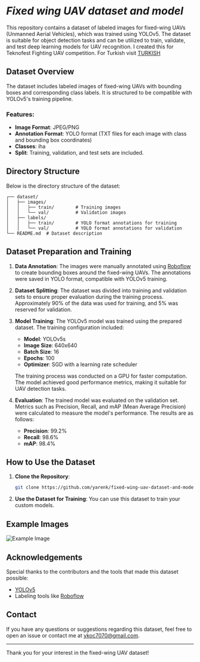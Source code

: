 # ***Fixed wing UAV dataset and model***

This repository contains a dataset of labeled images for fixed-wing UAVs (Unmanned Aerial Vehicles), which was trained using YOLOv5. The dataset is suitable for object detection tasks and can be utilized to train, validate, and test deep learning models for UAV recognition. I created this for Teknofest Fighting UAV competition. For Turkish visit [TURKISH](https://github.com/yarenk/fixed-wing-uav-dataset-and-model/blob/main/README_TR.md)

## Dataset Overview
The dataset includes labeled images of fixed-wing UAVs with bounding boxes and corresponding class labels. It is structured to be compatible with YOLOv5's training pipeline.

### Features:
- **Image Format**: JPEG/PNG
- **Annotation Format**: YOLO format (TXT files for each image with class and bounding box coordinates)
- **Classes**: iha
- **Split**: Training, validation, and test sets are included.

## Directory Structure
Below is the directory structure of the dataset:

```
┌── dataset/
│   ├── images/
│   │   ├── train/        # Training images
│   │   └── val/          # Validation images
│   ├── labels/
│   │   ├── train/        # YOLO format annotations for training
│   │   └── val/          # YOLO format annotations for validation
└── README.md  # Dataset description
```

## Dataset Preparation and Training

1. **Data Annotation**:
   The images were manually annotated using [Roboflow](https://app.roboflow.com) to create bounding boxes around the fixed-wing UAVs. The annotations were saved in YOLO format, compatible with YOLOv5 training.

2. **Dataset Splitting**:
   The dataset was divided into training and validation sets to ensure proper evaluation during the training process. Approximately 90% of the data was used for training, and 5% was reserved for validation.

3. **Model Training**:
   The YOLOv5 model was trained using the prepared dataset. The training configuration included:
   - **Model**: YOLOv5s
   - **Image Size**: 640x640
   - **Batch Size**: 16
   - **Epochs**: 100
   - **Optimizer**: SGD with a learning rate scheduler

   The training process was conducted on a GPU for faster computation. The model achieved good performance metrics, making it suitable for UAV detection tasks.

4. **Evaluation**:
   The trained model was evaluated on the validation set. Metrics such as Precision, Recall, and mAP (Mean Average Precision) were calculated to measure the model's performance. The results are as follows:
   - **Precision**: 99.2%
   - **Recall**: 98.6%
   - **mAP**: 98.4%

## How to Use the Dataset

1. **Clone the Repository**:
   ```bash
   git clone https://github.com/yarenk/fixed-wing-uav-dataset-and-model.git
   ```

2. **Use the Dataset for Training**:
   You can use this dataset to train your custom models.

## Example Images
![Example Image](path/to/example_image.png)


## Acknowledgements
Special thanks to the contributors and the tools that made this dataset possible:
- [YOLOv5](https://github.com/ultralytics/yolov5)
- Labeling tools like [Roboflow](https://app.roboflow.com/)

## Contact
If you have any questions or suggestions regarding this dataset, feel free to open an issue or contact me at [ykoc7070@gmail.com](mailto:ykoc7070@gmail.com).

---

Thank you for your interest in the fixed-wing UAV dataset!



